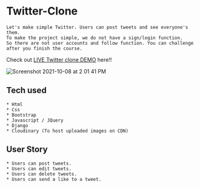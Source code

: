 # Twitter-Clone

```
Let's make simple Twitter. Users can post tweets and see everyone's them.
To make the project simple, we do not have a sign/login function.
So there are not user accounts and follow function. You can challenge after you finish the course.
```

Check out [LIVE Twitter clone DEMO](https://twitterclone-pratik.herokuapp.com/) here!!

![Screenshot 2021-10-08 at 2 01 41 PM](https://user-images.githubusercontent.com/89776958/136524680-d3134262-9fbb-4cc2-9d2e-1f29a5821c2d.png)

## Tech used

```
* Html
* Css
* Bootstrap
* Javascript / JQuery
* Django
* Cloudinary (To host uploaded images on CDN)
```

## User Story

```
* Users can post tweets.
* Users can edit tweets.
* Users can delete tweets.
* Users can send a like to a tweet.
```
